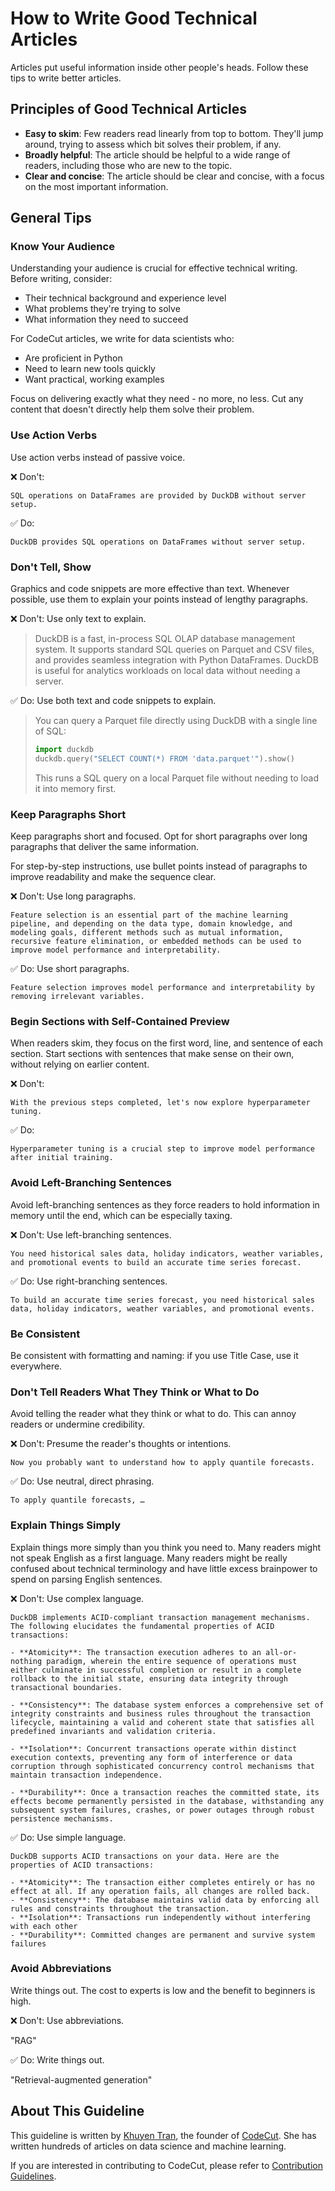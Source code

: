 # How to Write Good Technical Articles

Articles put useful information inside other people's heads. Follow these tips to write better articles.

## Principles of Good Technical Articles

- **Easy to skim**: Few readers read linearly from top to bottom. They'll jump around, trying to assess which bit solves their problem, if any.
- **Broadly helpful**: The article should be helpful to a wide range of readers, including those who are new to the topic.
- **Clear and concise**: The article should be clear and concise, with a focus on the most important information.

## General Tips

### Know Your Audience

Understanding your audience is crucial for effective technical writing. Before writing, consider:

- Their technical background and experience level
- What problems they're trying to solve
- What information they need to succeed

For CodeCut articles, we write for data scientists who:

- Are proficient in Python
- Need to learn new tools quickly
- Want practical, working examples

Focus on delivering exactly what they need - no more, no less. Cut any content that doesn't directly help them solve their problem.


### Use Action Verbs

Use action verbs instead of passive voice.

❌ Don't:
```
SQL operations on DataFrames are provided by DuckDB without server setup.
```

✅ Do:
```
DuckDB provides SQL operations on DataFrames without server setup.
```

### Don't Tell, Show

Graphics and code snippets are more effective than text. Whenever possible, use them to explain your points instead of lengthy paragraphs.

❌ Don't: Use only text to explain.

> DuckDB is a fast, in-process SQL OLAP database management system. It supports standard SQL queries on Parquet and CSV files, and provides seamless integration with Python DataFrames. DuckDB is useful for analytics workloads on local data without needing a server.

✅ Do: Use both text and code snippets to explain.

> You can query a Parquet file directly using DuckDB with a single line of SQL:
>
>```python
>import duckdb
>duckdb.query("SELECT COUNT(*) FROM 'data.parquet'").show()
>```
>
> This runs a SQL query on a local Parquet file without needing to load it into memory first.

### Keep Paragraphs Short

Keep paragraphs short and focused. Opt for short paragraphs over long paragraphs that deliver the same information.

For step-by-step instructions, use bullet points instead of paragraphs to improve readability and make the sequence clear.

❌ Don't: Use long paragraphs.
```
Feature selection is an essential part of the machine learning pipeline, and depending on the data type, domain knowledge, and modeling goals, different methods such as mutual information, recursive feature elimination, or embedded methods can be used to improve model performance and interpretability.
```

✅ Do: Use short paragraphs.
```
Feature selection improves model performance and interpretability by removing irrelevant variables.
```

### Begin Sections with Self-Contained Preview

When readers skim, they focus on the first word, line, and sentence of each section. Start sections with sentences that make sense on their own, without relying on earlier content.

❌ Don't:
```
With the previous steps completed, let's now explore hyperparameter tuning.
```

✅ Do:
```
Hyperparameter tuning is a crucial step to improve model performance after initial training.
```


### Avoid Left-Branching Sentences

Avoid left-branching sentences as they force readers to hold information in memory until the end, which can be especially taxing.

❌ Don't: Use left-branching sentences.

```
You need historical sales data, holiday indicators, weather variables, and promotional events to build an accurate time series forecast.
```

✅ Do: Use right-branching sentences.

```
To build an accurate time series forecast, you need historical sales data, holiday indicators, weather variables, and promotional events.
```


### Be Consistent

Be consistent with formatting and naming: if you use Title Case, use it everywhere.

### Don't Tell Readers What They Think or What to Do

Avoid telling the reader what they think or what to do. This can annoy readers or undermine credibility.

❌ Don't: Presume the reader's thoughts or intentions.

```
Now you probably want to understand how to apply quantile forecasts.
```

✅ Do: Use neutral, direct phrasing.

```
To apply quantile forecasts, …
```

### Explain Things Simply

Explain things more simply than you think you need to. Many readers might not speak English as a first language. Many readers might be really confused about technical terminology and have little excess brainpower to spend on parsing English sentences.

❌ Don't: Use complex language.

```
DuckDB implements ACID-compliant transaction management mechanisms. The following elucidates the fundamental properties of ACID transactions:

- **Atomicity**: The transaction execution adheres to an all-or-nothing paradigm, wherein the entire sequence of operations must either culminate in successful completion or result in a complete rollback to the initial state, ensuring data integrity through transactional boundaries.

- **Consistency**: The database system enforces a comprehensive set of integrity constraints and business rules throughout the transaction lifecycle, maintaining a valid and coherent state that satisfies all predefined invariants and validation criteria.

- **Isolation**: Concurrent transactions operate within distinct execution contexts, preventing any form of interference or data corruption through sophisticated concurrency control mechanisms that maintain transaction independence.

- **Durability**: Once a transaction reaches the committed state, its effects become permanently persisted in the database, withstanding any subsequent system failures, crashes, or power outages through robust persistence mechanisms.
```

✅ Do: Use simple language.

```
DuckDB supports ACID transactions on your data. Here are the properties of ACID transactions:

- **Atomicity**: The transaction either completes entirely or has no effect at all. If any operation fails, all changes are rolled back.
- **Consistency**: The database maintains valid data by enforcing all rules and constraints throughout the transaction.
- **Isolation**: Transactions run independently without interfering with each other
- **Durability**: Committed changes are permanent and survive system failures
```

### Avoid Abbreviations

Write things out. The cost to experts is low and the benefit to beginners is high.

❌ Don't: Use abbreviations.

"RAG"

✅ Do: Write things out.

"Retrieval-augmented generation"

## About This Guideline

This guideline is written by [Khuyen Tran](https://www.linkedin.com/in/khuyen-tran-1401/), the founder of [CodeCut](https://codecut.ai). She has written hundreds of articles on data science and machine learning.

If you are interested in contributing to CodeCut, please refer to [Contribution Guidelines](contribution.md).